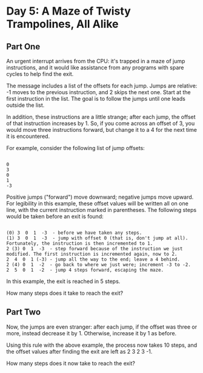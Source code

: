 # Day 5: A Maze of Twisty Trampolines, All Alike

## Part One
An urgent interrupt arrives from the CPU: it's trapped in a maze of jump instructions, and it would like assistance from any programs with spare cycles to help find the exit.

The message includes a list of the offsets for each jump. Jumps are relative: -1 moves to the previous instruction, and 2 skips the next one. Start at the first instruction in the list. The goal is to follow the jumps until one leads outside the list.

In addition, these instructions are a little strange; after each jump, the offset of that instruction increases by 1. So, if you come across an offset of 3, you would move three instructions forward, but change it to a 4 for the next time it is encountered.

For example, consider the following list of jump offsets:
<pre><code>
0
3
0
1
-3
</code></pre>
Positive jumps ("forward") move downward; negative jumps move upward. For legibility in this example, these offset values will be written all on one line, with the current instruction marked in parentheses. The following steps would be taken before an exit is found:

<pre><code>
(0) 3  0  1  -3  - before we have taken any steps.
(1) 3  0  1  -3  - jump with offset 0 (that is, don't jump at all). Fortunately, the instruction is then incremented to 1.
2 (3) 0  1  -3  - step forward because of the instruction we just modified. The first instruction is incremented again, now to 2.
2  4  0  1 (-3) - jump all the way to the end; leave a 4 behind.
2 (4) 0  1  -2  - go back to where we just were; increment -3 to -2.
2  5  0  1  -2  - jump 4 steps forward, escaping the maze.
</code></pre>

In this example, the exit is reached in 5 steps.

How many steps does it take to reach the exit?

## Part Two

Now, the jumps are even stranger: after each jump, if the offset was three or more, instead decrease it by 1. Otherwise, increase it by 1 as before.

Using this rule with the above example, the process now takes 10 steps, and the offset values after finding the exit are left as 2 3 2 3 -1.

How many steps does it now take to reach the exit?

